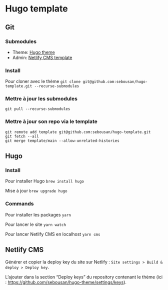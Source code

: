 # Hugo template

## Git

### Submodules
* Theme: [Hugo theme](https://github.com/sebousan/hugo-theme)
* Admin: [Netlify CMS template](https://github.com/sebousan/netlify-cms-template)

### Install
Pour cloner avec le thème
```git clone git@github.com:sebousan/hugo-template.git --recurse-submodules```

### Mettre à jour les submodules
```git pull --recurse-submodules```

### Mettre à jour son repo via le template

```
git remote add template git@github.com:sebousan/hugo-template.git
git fetch --all
git merge template/main --allow-unrelated-histories
```

## Hugo

### Install

Pour installer Hugo
```brew install hugo```

Mise à jour
```brew upgrade hugo```

### Commands

Pour installer les packages
```yarn```

Pour lancer le site
```yarn watch```

Pour lancer Netlify CMS en localhost
```yarn cms```

## Netlify CMS

Générer et copier la deploy key du site sur Netlify : `Site settings > Build & deploy > Deploy key`.

L’ajouter dans la section “Deploy keys” du repository contenant le thème (ici : https://github.com/sebousan/hugo-theme/settings/keys).
